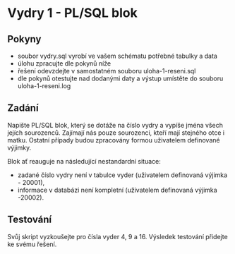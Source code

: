 # Vydry 1 - PL/SQL blok

## Pokyny
  - soubor vydry.sql vyrobí ve vašem schématu potřebné tabulky a data
  - úlohu zpracujte dle pokynů níže
  - řešení odevzdejte v samostatném souboru uloha-1-reseni.sql
  - dle pokynů otestujte nad dodanými daty a výstup umístěte do souboru uloha-1-reseni.log

## Zadání
 Napište PL/SQL blok, který se dotáže na číslo vydry a vypíše jména všech jejích sourozenců. Zajímají nás pouze sourozenci, kteří mají stejného otce i matku. Ostatní případy budou zpracovány formou uživatelem definované výjimky.

 Blok ať reauguje na následující nestandardní situace:
   - zadané číslo vydry není v tabulce vyder (uživatelem definovaná výjimka - 20001),
   - informace v databázi není kompletní  (uživatelem definovaná výjimka -20002).

## Testování
Svůj skript vyzkoušejte pro čísla vyder 4, 9 a 16. Výsledek testování přidejte ke svému řešení.
